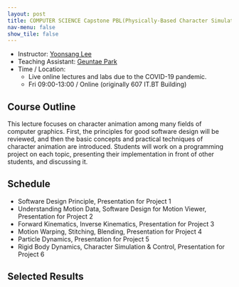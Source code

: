 ```yaml
---
layout: post
title: COMPUTER SCIENCE Capstone PBL(Physically-Based Character Simulation) - 2020 Spring
nav-menu: false
show_tile: false
---
```


* Instructor: [Yoonsang Lee](../people/yoonsang-lee.html)
* Teaching Assistant: [Geuntae Park](../people/geuntae-park.html)
* Time / Location: 
  * Live online lectures and labs due to the COVID-19 pandemic.
  * Fri 09:00-13:00 / Online (originally 607 IT.BT Building)

## Course Outline

This lecture focuses on character animation among many fields of computer graphics. First, the principles for good software design will be reviewed, and then the basic concepts and practical techniques of character animation are introduced. Students will work on a programming project on each topic, presenting their implementation in front of other students, and discussing it.

## Schedule

* Software Design Principle, Presentation for Project 1
* Understanding Motion Data, Software Design for Motion Viewer, Presentation for Project 2
* Forward Kinematics, Inverse Kinematics, Presentation for Project 3
* Motion Warping, Stitching, Blending, Presentation for Project 4
* Particle Dynamics, Presentation for Project 5
* Rigid Body Dynamics, Character Simulation & Control, Presentation for Project 6

## Selected Results

<div id="contents">

<script>
// https://stackoverflow.com/questions/610406/javascript-equivalent-to-printf-string-format
// First, checks if it isn't implemented yet.
if (!String.prototype.format) {
  String.prototype.format = function() {
    var args = arguments;
    return this.replace(/{(\d+)}/g, function(match, number) { 
      return typeof args[number] != 'undefined'
        ? args[number]
        : match
      ;
    });
  };
}

function dynamicallyLoadScript(url) {
    var script = document.createElement("script");  // create a script DOM node
    script.src = url;  // set its src to the provided URL

    document.head.appendChild(script);  // add it to the end of the head section of the page (could change 'head' to 'body' to add it to the end of the body section instead)
}

dynamicallyLoadScript('../pbl-projs.js');

window.onload = function () {
	var projs = pbl_projs;
	var contents_code = '';
	var showCount = 0;
	for(var i = 0; i < projs.length; i++) 
	{
		var proj = projs[i];
		var show = false;

		if(proj.year==2021 && proj.season=='spring')
			show = true;

		if(show)
		{
			if(showCount % 2 == 0)
				contents_code += '<div class="row">';

			contents_code += '<div class="6u 12u$(small)">';
			contents_code += '<br id="{0}"/><br/>'.format(proj.id);
			contents_code += '<b>{0}</b><br/>'.format(proj.title);
			contents_code += '{0}<br/>'.format(proj.authors);
			contents_code += '<div id="iframe_container"> <div id="iframe">';
			contents_code += '{0}'.format(proj.video_iframe);;
			contents_code += '</div></div>';
			contents_code += '</div>';

			if(showCount % 2 == 1 || i == projs.length-1)
				contents_code += '</div>';

			showCount += 1;
		}
	}

	var contents = document.getElementById("contents");
	contents.innerHTML = contents_code;
}


</script>

</div>
